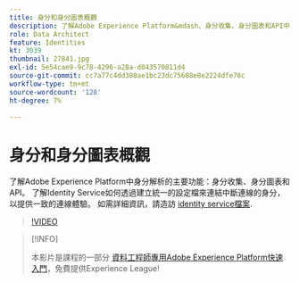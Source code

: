 ```yaml
---
title: 身分和身分圖表概觀
description: 了解Adobe Experience Platform&mdash、身分收集、身分圖表和API中身分解析的主要功能。 了解Identity Service如何透過建立統一的設定檔來連結中斷連線的身分，以提供一致的連線體驗。
role: Data Architect
feature: Identities
kt: 3039
thumbnail: 27841.jpg
exl-id: 5e54cae9-9c78-4296-a28a-d043570811d4
source-git-commit: cc7a77c4dd380ae1bc23dc75608e8e2224dfe78c
workflow-type: tm+mt
source-wordcount: '128'
ht-degree: 7%

---
```


# 身分和身分圖表概觀

了解Adobe Experience Platform中身分解析的主要功能：身分收集、身分圖表和API。 了解Identity Service如何透過建立統一的設定檔來連結中斷連線的身分，以提供一致的連線體驗。 如需詳細資訊，請造訪 [identity service檔案](https://experienceleague.adobe.com/docs/experience-platform/identity/home.html?lang=zh-Hant).

>[!VIDEO](https://video.tv.adobe.com/v/27841?quality=12&learn=on)

>[!INFO]
>
> 本影片是課程的一部分 [資料工程師專用Adobe Experience Platform快速入門](https://experienceleague.adobe.com/?recommended=ExperiencePlatform-D-1-2020.2)，免費提供Experience League!

